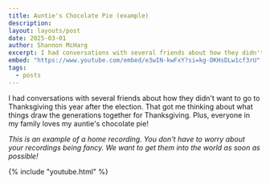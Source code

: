 ```yaml
---
title: Auntie's Chocolate Pie (example)
description: 
layout: layouts/post
date: 2025-03-01
author: Shannon McHarg
excerpt: I had conversations with several friends about how they didn't want to go to Thanksgiving this year after the election. That got me thinking about what things draw the generations together for Thanksgiving. Plus, everyone in my family loves my auntie's chocolate pie! <br><br><i>This is an example of a home recording. You don't have to worry about your recordings being fancy. We want to get them into the world as soon as possible!</i>
embed: "https://www.youtube.com/embed/e3wIN-kwFxY?si=kg-DKHsDLw1cf3rU"
tags:
  - posts
---
```


I had conversations with several friends about how they didn't want to go to Thanksgiving this year after the election. That got me thinking about what things draw the generations together for Thanksgiving. Plus, everyone in my family loves my auntie's chocolate pie!

<i>This is an example of a home recording. You don't have to worry about your recordings being fancy. We want to get them into the world as soon as possible!</i>

{% include "youtube.html" %}
